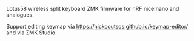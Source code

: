 Lotus58 wireless split keyboard ZMK firmware for nRF nice!nano and analogues.

Support editing keymap via https://nickcoutsos.github.io/keymap-editor/ and via ZMK Studio.
